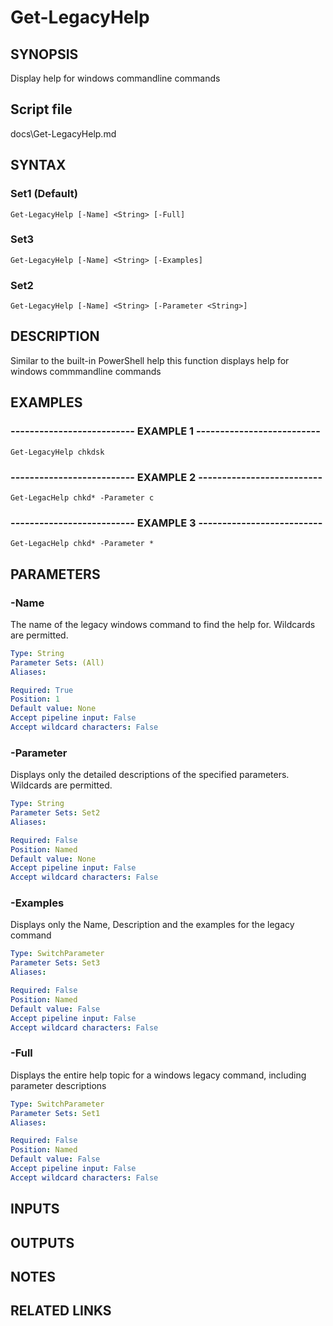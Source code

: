 # Get-LegacyHelp

## SYNOPSIS
Display help for windows commandline commands

## Script file
docs\Get-LegacyHelp.md

## SYNTAX

### Set1 (Default)
```
Get-LegacyHelp [-Name] <String> [-Full]
```

### Set3
```
Get-LegacyHelp [-Name] <String> [-Examples]
```

### Set2
```
Get-LegacyHelp [-Name] <String> [-Parameter <String>]
```

## DESCRIPTION
Similar to the built-in PowerShell help this function displays help for windows commmandline commands

## EXAMPLES

### -------------------------- EXAMPLE 1 --------------------------
```
Get-LegacyHelp chkdsk
```
### -------------------------- EXAMPLE 2 --------------------------
```
Get-LegacHelp chkd* -Parameter c
```
### -------------------------- EXAMPLE 3 --------------------------
```
Get-LegacHelp chkd* -Parameter *
```
## PARAMETERS

### -Name
The name of the legacy windows command to find the help for.
Wildcards are permitted.

```yaml
Type: String
Parameter Sets: (All)
Aliases: 

Required: True
Position: 1
Default value: None
Accept pipeline input: False
Accept wildcard characters: False
```

### -Parameter
Displays only the detailed descriptions of the specified parameters.
Wildcards are permitted.

```yaml
Type: String
Parameter Sets: Set2
Aliases: 

Required: False
Position: Named
Default value: None
Accept pipeline input: False
Accept wildcard characters: False
```

### -Examples
Displays only the Name, Description and the examples for the legacy command

```yaml
Type: SwitchParameter
Parameter Sets: Set3
Aliases: 

Required: False
Position: Named
Default value: False
Accept pipeline input: False
Accept wildcard characters: False
```

### -Full
Displays the entire help topic for a windows legacy command, including parameter descriptions

```yaml
Type: SwitchParameter
Parameter Sets: Set1
Aliases: 

Required: False
Position: Named
Default value: False
Accept pipeline input: False
Accept wildcard characters: False
```

## INPUTS

## OUTPUTS

## NOTES

## RELATED LINKS
































































